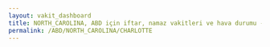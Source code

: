 ```yaml
---
layout: vakit_dashboard
title: NORTH_CAROLINA, ABD için iftar, namaz vakitleri ve hava durumu - ilçe/eyalet seç
permalink: /ABD/NORTH_CAROLINA/CHARLOTTE
---
```


<script type="text/javascript">
  var GLOBAL_COUNTRY = 'ABD';
  var GLOBAL_CITY = 'NORTH_CAROLINA';
  var GLOBAL_STATE = 'CHARLOTTE';
  var lat = 72;
  var lon = 21;
</script>
